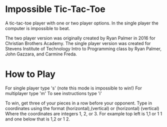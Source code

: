 # Impossible Tic-Tac-Toe

A tic-tac-toe player with one or two player options. 
In the single player the computer is impossible to beat. 

The two player version was originally created by Ryan Palmer in 2016 for Christian Brothers Academy.
The single player version was created for Stevens Institute of Technology Intro to Programming class by Ryan Palmer, John Gazzara, and Carmine Freda.


# How to Play 

For single player type 's' (note this mode is impossible to win!)
For multiplayer type 'm'
To see instructions type 'i'

To win, get three of your pieces in a row before your opponent.
Type in coordinates using the format (horizontal),(vertical) or (horizontal) (vertical) 
Where the coordinates are integers 1, 2, or 3. For example top left is 1,1 or 1 1 and one below that is 1,2 or 1 2.
